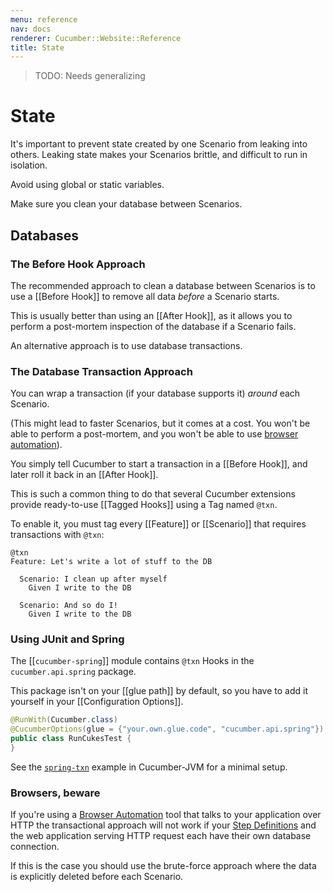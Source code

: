 ```yaml
---
menu: reference
nav: docs
renderer: Cucumber::Website::Reference
title: State
---
```


> TODO: Needs generalizing

# State

It's important to prevent state created by one Scenario from leaking into others.
Leaking state makes your Scenarios brittle, and difficult to run in isolation.

Avoid using global or static variables.

Make sure you clean your database between Scenarios.

## Databases

### The Before Hook Approach

The recommended approach to clean a database between Scenarios is to use a
[[Before Hook]] to remove all data *before* a Scenario starts.

This is usually better than using an [[After Hook]], as it allows
you to perform a post-mortem inspection of the database if a Scenario fails.

An alternative approach is to use database transactions.

### The Database Transaction Approach

You can wrap a transaction (if your database supports it) *around* each Scenario.

(This might lead to faster Scenarios, but it comes at a cost. 
You won't be able to perform a post-mortem, and you won't be able to 
use [browser automation](/cucumber/browser-automation/)).

You simply tell Cucumber to start a transaction in a [[Before Hook]], and later 
roll it back in an [[After Hook]].

This is such a common thing to do that several Cucumber extensions provide ready-to-use
[[Tagged Hooks]] using a Tag named `@txn`.

To enable it, you must tag every [[Feature]] or [[Scenario]] that requires 
transactions with `@txn`:

```gherkin
@txn
Feature: Let's write a lot of stuff to the DB

  Scenario: I clean up after myself
    Given I write to the DB

  Scenario: And so do I!
    Given I write to the DB
```

### Using JUnit and Spring

The [[`cucumber-spring`]] module contains `@txn` Hooks in the `cucumber.api.spring` package.

This package isn't on your [[glue path]] by default, so you have to add it yourself in your
[[Configuration Options]].

```java
@RunWith(Cucumber.class)
@CucumberOptions(glue = {"your.own.glue.code", "cucumber.api.spring"})
public class RunCukesTest {
}
```

See the [`spring-txn`](https://github.com/cucumber/cucumber-jvm/tree/master/examples/spring-txn) example in Cucumber-JVM for a minimal setup.

### Browsers, beware

If you're using a [Browser Automation](/cucumber/browser-automation/) tool that talks to your application over HTTP the transactional approach
will not work if your [Step Definitions](/cucumber/step-definitions/) and the web application serving HTTP request each have their own database connection.

If this is the case you should use the brute-force approach where the data is explicitly deleted before each Scenario.
